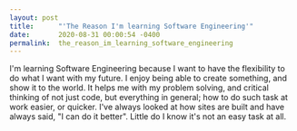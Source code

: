 ```yaml
---
layout: post
title:      "'The Reason I'm learning Software Engineering'"
date:       2020-08-31 00:00:54 -0400
permalink:  the_reason_im_learning_software_engineering
---
```



I'm learning Software Engineering because I want to have the flexibility to do what I want with my future. I enjoy being able to create something, and show it to the world. It helps me with my problem solving, and critical thinking of not just code, but everything in general; how to do such task at work easier, or quicker. I've always looked at how sites are built and have always said, "I can do it better". Little do I know it's not an easy task at all. 
